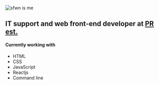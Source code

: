 ![sfwn is me](https://res.cloudinary.com/daa68wahe/image/upload/v1700999882/Asset_2_id04vx.png)
## IT support and web front-end developer at [PR est.](https://planandresults.com)

#### Currently working with

  + HTML
  + CSS
  + JavaScript
  + Reactjs
  + Command line
